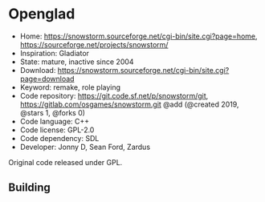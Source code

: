 # Openglad

- Home: https://snowstorm.sourceforge.net/cgi-bin/site.cgi?page=home, https://sourceforge.net/projects/snowstorm/
- Inspiration: Gladiator
- State: mature, inactive since 2004
- Download: https://snowstorm.sourceforge.net/cgi-bin/site.cgi?page=download
- Keyword: remake, role playing
- Code repository: https://git.code.sf.net/p/snowstorm/git, https://gitlab.com/osgames/snowstorm.git @add (@created 2019, @stars 1, @forks 0)
- Code language: C++
- Code license: GPL-2.0
- Code dependency: SDL
- Developer: Jonny D, Sean Ford, Zardus

Original code released under GPL.

## Building
